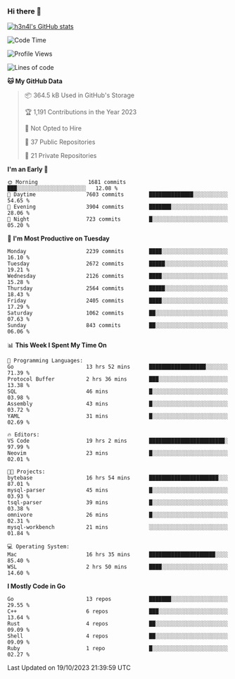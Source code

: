 ### Hi there 👋

[![h3n4l's GitHub stats](https://github-readme-stats.vercel.app/api?username=h3n4l&count_private=true&show_icons=true&theme=radical)](https://github.com/h3n4l/github-readme-stats)

<!--START_SECTION:waka-->
![Code Time](http://img.shields.io/badge/Code%20Time-1%2C632%20hrs%207%20mins-blue)

![Profile Views](http://img.shields.io/badge/Profile%20Views-0-blue)

![Lines of code](https://img.shields.io/badge/From%20Hello%20World%20I%27ve%20Written-3.9%20million%20lines%20of%20code-blue)

**🐱 My GitHub Data** 

> 📦 364.5 kB Used in GitHub's Storage 
 > 
> 🏆 1,191 Contributions in the Year 2023
 > 
> 🚫 Not Opted to Hire
 > 
> 📜 37 Public Repositories 
 > 
> 🔑 21 Private Repositories 
 > 
**I'm an Early 🐤** 

```text
🌞 Morning                1681 commits        ███░░░░░░░░░░░░░░░░░░░░░░   12.08 % 
🌆 Daytime                7603 commits        ██████████████░░░░░░░░░░░   54.65 % 
🌃 Evening                3904 commits        ███████░░░░░░░░░░░░░░░░░░   28.06 % 
🌙 Night                  723 commits         █░░░░░░░░░░░░░░░░░░░░░░░░   05.20 % 
```
📅 **I'm Most Productive on Tuesday** 

```text
Monday                   2239 commits        ████░░░░░░░░░░░░░░░░░░░░░   16.10 % 
Tuesday                  2672 commits        █████░░░░░░░░░░░░░░░░░░░░   19.21 % 
Wednesday                2126 commits        ████░░░░░░░░░░░░░░░░░░░░░   15.28 % 
Thursday                 2564 commits        █████░░░░░░░░░░░░░░░░░░░░   18.43 % 
Friday                   2405 commits        ████░░░░░░░░░░░░░░░░░░░░░   17.29 % 
Saturday                 1062 commits        ██░░░░░░░░░░░░░░░░░░░░░░░   07.63 % 
Sunday                   843 commits         ██░░░░░░░░░░░░░░░░░░░░░░░   06.06 % 
```


📊 **This Week I Spent My Time On** 

```text
💬 Programming Languages: 
Go                       13 hrs 52 mins      ██████████████████░░░░░░░   71.39 % 
Protocol Buffer          2 hrs 36 mins       ███░░░░░░░░░░░░░░░░░░░░░░   13.38 % 
SQL                      46 mins             █░░░░░░░░░░░░░░░░░░░░░░░░   03.98 % 
Assembly                 43 mins             █░░░░░░░░░░░░░░░░░░░░░░░░   03.72 % 
YAML                     31 mins             █░░░░░░░░░░░░░░░░░░░░░░░░   02.69 % 

🔥 Editors: 
VS Code                  19 hrs 2 mins       ████████████████████████░   97.99 % 
Neovim                   23 mins             █░░░░░░░░░░░░░░░░░░░░░░░░   02.01 % 

🐱‍💻 Projects: 
bytebase                 16 hrs 54 mins      ██████████████████████░░░   87.01 % 
mysql-parser             45 mins             █░░░░░░░░░░░░░░░░░░░░░░░░   03.93 % 
tsql-parser              39 mins             █░░░░░░░░░░░░░░░░░░░░░░░░   03.38 % 
omnivore                 26 mins             █░░░░░░░░░░░░░░░░░░░░░░░░   02.31 % 
mysql-workbench          21 mins             ░░░░░░░░░░░░░░░░░░░░░░░░░   01.84 % 

💻 Operating System: 
Mac                      16 hrs 35 mins      █████████████████████░░░░   85.40 % 
WSL                      2 hrs 50 mins       ████░░░░░░░░░░░░░░░░░░░░░   14.60 % 
```

**I Mostly Code in Go** 

```text
Go                       13 repos            ███████░░░░░░░░░░░░░░░░░░   29.55 % 
C++                      6 repos             ███░░░░░░░░░░░░░░░░░░░░░░   13.64 % 
Rust                     4 repos             ██░░░░░░░░░░░░░░░░░░░░░░░   09.09 % 
Shell                    4 repos             ██░░░░░░░░░░░░░░░░░░░░░░░   09.09 % 
Ruby                     1 repo              █░░░░░░░░░░░░░░░░░░░░░░░░   02.27 % 
```




 Last Updated on 19/10/2023 21:39:59 UTC
<!--END_SECTION:waka-->

